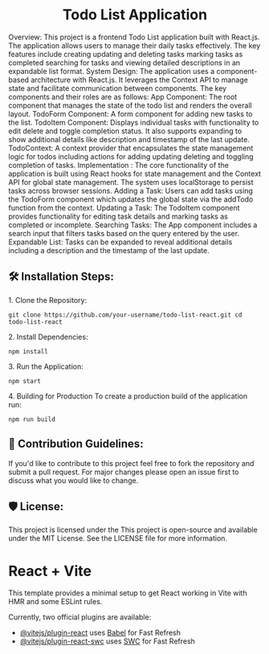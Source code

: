 <h1 align="center" id="title">Todo List Application</h1>

<p id="description">Overview: This project is a frontend Todo List application built with React.js. The application allows users to manage their daily tasks effectively. The key features include creating updating and deleting tasks marking tasks as completed searching for tasks and viewing detailed descriptions in an expandable list format. System Design: The application uses a component-based architecture with React.js. It leverages the Context API to manage state and facilitate communication between components. The key components and their roles are as follows: App Component: The root component that manages the state of the todo list and renders the overall layout. TodoForm Component: A form component for adding new tasks to the list. TodoItem Component: Displays individual tasks with functionality to edit delete and toggle completion status. It also supports expanding to show additional details like description and timestamp of the last update. TodoContext: A context provider that encapsulates the state management logic for todos including actions for adding updating deleting and toggling completion of tasks. Implementation : The core functionality of the application is built using React hooks for state management and the Context API for global state management. The system uses localStorage to persist tasks across browser sessions. Adding a Task: Users can add tasks using the TodoForm component which updates the global state via the addTodo function from the context. Updating a Task: The TodoItem component provides functionality for editing task details and marking tasks as completed or incomplete. Searching Tasks: The App component includes a search input that filters tasks based on the query entered by the user. Expandable List: Tasks can be expanded to reveal additional details including a description and the timestamp of the last update.</p>

<h2>🛠️ Installation Steps:</h2>

<p>1. Clone the Repository:</p>

```
git clone https://github.com/your-username/todo-list-react.git cd todo-list-react
```

<p>2. Install Dependencies:</p>

```
npm install
```

<p>3. Run the Application:</p>

```
npm start
```

<p>4. Building for Production To create a production build of the application run:</p>

```
npm run build
```

<h2>🍰 Contribution Guidelines:</h2>

If you'd like to contribute to this project feel free to fork the repository and submit a pull request. For major changes please open an issue first to discuss what you would like to change.

<h2>🛡️ License:</h2>

This project is licensed under the This project is open-source and available under the MIT License. See the LICENSE file for more information.

# React + Vite

This template provides a minimal setup to get React working in Vite with HMR and some ESLint rules.

Currently, two official plugins are available:

- [@vitejs/plugin-react](https://github.com/vitejs/vite-plugin-react/blob/main/packages/plugin-react/README.md) uses [Babel](https://babeljs.io/) for Fast Refresh
- [@vitejs/plugin-react-swc](https://github.com/vitejs/vite-plugin-react-swc) uses [SWC](https://swc.rs/) for Fast Refresh
